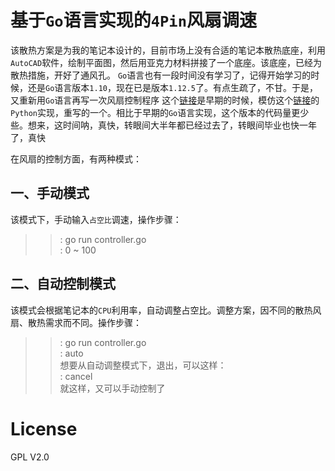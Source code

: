 # 基于`Go`语言实现的`4Pin`风扇调速
该散热方案是为我的笔记本设计的，目前市场上没有合适的笔记本散热底座，利用`AutoCAD`软件，绘制平面图，然后用亚克力材料拼接了一个底座。该底座，已经为散热措施，开好了通风孔。
`Go`语言也有一段时间没有学习了，记得开始学习的时候，还是`Go`语言版本`1.10`，现在已是版本`1.12.5`了。有点生疏了，不甘。于是，又重新用`Go`语言再写一次风扇控制程序
这个[链接](https://github.com/Iflier/fanAndBLTGo)是早期的时候，模仿这个[链接](https://github.com/Iflier/fanAndBLT)的`Python`实现，重写的一个。相比于早期的`Go`语言实现，这个版本的代码量更少些。想来，这时间呐，真快，转眼间大半年都已经过去了，转眼间毕业也快一年了，真快

在风扇的控制方面，有两种模式：
## 一、手动模式
该模式下，手动输入`占空比`调速，操作步骤：
>>: go run controller.go<br/>
>>: 0 ~ 100<br/>
## 二、自动控制模式
该模式会根据笔记本的`CPU`利用率，自动调整占空比。调整方案，因不同的散热风扇、散热需求而不同。操作步骤：
>>: go run controller.go<br/>
>>: auto<br/>
想要从自动调整模式下，退出，可以这样：<br/>
>>: cancel<br/>
就这样，又可以手动控制了
# License

GPL V2.0</br>